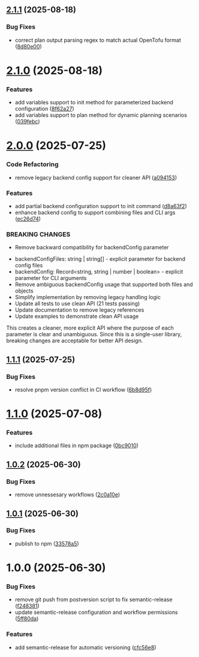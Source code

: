 ## [2.1.1](https://github.com/botagar/mapotypefu/compare/v2.1.0...v2.1.1) (2025-08-18)


### Bug Fixes

* correct plan output parsing regex to match actual OpenTofu format ([8d80e00](https://github.com/botagar/mapotypefu/commit/8d80e001ecf0b138267c8a8c31711a22415744e3))

# [2.1.0](https://github.com/botagar/mapotypefu/compare/v2.0.0...v2.1.0) (2025-08-18)


### Features

* add variables support to init method for parameterized backend configuration ([8f62a27](https://github.com/botagar/mapotypefu/commit/8f62a279476497ebaa2f54af90fe29da7dac5777))
* add variables support to plan method for dynamic planning scenarios ([039febc](https://github.com/botagar/mapotypefu/commit/039febc5365916ffd7da6d670ee215b3d7698c7a))

# [2.0.0](https://github.com/botagar/mapotypefu/compare/v1.1.1...v2.0.0) (2025-07-25)


### Code Refactoring

* remove legacy backend config support for cleaner API ([a094153](https://github.com/botagar/mapotypefu/commit/a094153e0f31a31ad4e180f3023e6b318024c473))


### Features

* add partial backend configuration support to init command ([d8a63f2](https://github.com/botagar/mapotypefu/commit/d8a63f222c82e3605504370eac0e71d8280312af))
* enhance backend config to support combining files and CLI args ([ec26d74](https://github.com/botagar/mapotypefu/commit/ec26d74e6e2739e8efe88521c52b9ed66fc82bcf))


### BREAKING CHANGES

* Remove backward compatibility for backendConfig parameter

- backendConfigFiles: string | string[] - explicit parameter for backend config files
- backendConfig: Record<string, string | number | boolean> - explicit parameter for CLI arguments
- Remove ambiguous backendConfig usage that supported both files and objects
- Simplify implementation by removing legacy handling logic
- Update all tests to use clean API (21 tests passing)
- Update documentation to remove legacy references
- Update examples to demonstrate clean API usage

This creates a cleaner, more explicit API where the purpose of each parameter
is clear and unambiguous. Since this is a single-user library, breaking
changes are acceptable for better API design.

## [1.1.1](https://github.com/botagar/mapotypefu/compare/v1.1.0...v1.1.1) (2025-07-25)


### Bug Fixes

* resolve pnpm version conflict in CI workflow ([6b8d95f](https://github.com/botagar/mapotypefu/commit/6b8d95f4f0344ebb3b1a7b468c58066d6d681ebc))

# [1.1.0](https://github.com/botagar/mapotypefu/compare/v1.0.2...v1.1.0) (2025-07-08)


### Features

* include additional files in npm package ([0bc9010](https://github.com/botagar/mapotypefu/commit/0bc9010e92aa78d57076ad86ecb544dc72c5e5a0))

## [1.0.2](https://github.com/botagar/mapotypefu/compare/v1.0.1...v1.0.2) (2025-06-30)


### Bug Fixes

* remove unnessesary workflows ([2c0a10e](https://github.com/botagar/mapotypefu/commit/2c0a10e67c87c226f7c2bafddce1ebd981ee6c06))

## [1.0.1](https://github.com/botagar/mapotypefu/compare/v1.0.0...v1.0.1) (2025-06-30)


### Bug Fixes

* publish to npm ([33578a5](https://github.com/botagar/mapotypefu/commit/33578a5f0006a9730479e28a5ccd6a7037c03eae))

# 1.0.0 (2025-06-30)


### Bug Fixes

* remove git push from postversion script to fix semantic-release ([f248381](https://github.com/botagar/mapotypefu/commit/f248381a3fe081c75cef9876eea9fed886fc96ce))
* update semantic-release configuration and workflow permissions ([5ff80da](https://github.com/botagar/mapotypefu/commit/5ff80da2a1d0d6e1ad7d2dfea787db89804bc139))


### Features

* add semantic-release for automatic versioning ([cfc56e8](https://github.com/botagar/mapotypefu/commit/cfc56e8b90d38e792a41908f98e663d6302dcfaa))
